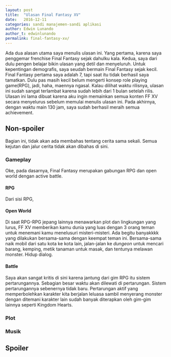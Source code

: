 ```yaml
---
layout: post
title:  "Ulasan Final Fantasy XV"
date:   2016-12-11
categories: sandi manajemen-sandi aplikasi
author: Edwin Lunando
author_t: edwinlunando
permalink: final-fantasy-xv/
---
```


Ada dua alasan utama saya menulis ulasan ini. Yang pertama, karena saya penggemar frenchise Final Fantasy sejak dahulku kala. Kedua, saya dari dulu pengen belajar bikin ulasan yang detil dan menyeluruh. Untuk kepentingan demografis, saya seudah bermain Final Fantasy sejak kecil. Final Fantasy pertama saya adalah 7, tapi saat itu tidak berhasil saya tamatkan. Dulu pas masih kecil belum mengerti konsep role playing game(RPG), jadi, haha, maennya ngasal. Kalau dilihat waktu rilisnya, ulasan ini sudah sangat terlambat karena sudah lebih dari 1 bulan setelah rilis. Ulasan ini lama dibuat karena aku ingin memainkan semua konten FF XV secara menyelurus sebelum memulai menulis ulasan ini. Pada akhirnya, dengan waktu main 130 jam, saya sudah berhasil meraih semua achievement.

## Non-spoiler

Bagian ini, tidak akan ada membahas tentang cerita sama sekali. Semua kejutan dan jalur cerita tidak akan dibahas di sini.

### Gameplay

Oke, pada dasarnya, Final Fantasy merupakan gabungan RPG dan open world dengan active battle.

#### RPG

Dari sisi RPG,

#### Open World

Di saat RPG-RPG jepang lainnya menawarkan plot dan lingkungan yang lurus, FF XV memberikan kamu dunia yang luas dengan 3 orang teman untuk menemani kamu menelusuri misteri-misteri. Ada begitu banyakkkk yang dilakukan bersama-sama dengan keempat teman ini. Bersama-sama naik mobil dari satu kota ke kota lain, jalan-jalan ke *dungeon* untuk mencari barang, kemping, metik tanaman untuk masak, dan tentunya melawan monster. Hidup dialog.

#### Battle

Saya akan sangat kritis di sini karena jantung dari gim RPG itu sistem pertarungannya. Sebagian besar waktu akan dilewati di pertarungan. Sistem pertarungannya sebenernya tidak baru. Pertarungan aktif yang memperbolehkan karakter kita berjalan leluasa sambil menyerang monster dengan ditemani karakter lain sudah banyak diterapkan oleh gim-gim lainnya seperti Kingdom Hearts.

### Plot

### Musik

## Spoiler

